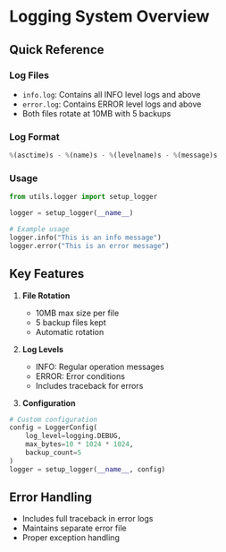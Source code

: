 # Logging System Overview

## Quick Reference

### Log Files

- `info.log`: Contains all INFO level logs and above
- `error.log`: Contains ERROR level logs and above
- Both files rotate at 10MB with 5 backups

### Log Format

```python
%(asctime)s - %(name)s - %(levelname)s - %(message)s
```

### Usage

```python
from utils.logger import setup_logger

logger = setup_logger(__name__)

# Example usage
logger.info("This is an info message")
logger.error("This is an error message")
```

## Key Features

1. **File Rotation**
   - 10MB max size per file
   - 5 backup files kept
   - Automatic rotation

2. **Log Levels**
   - INFO: Regular operation messages
   - ERROR: Error conditions
   - Includes traceback for errors

3. **Configuration**

```python
# Custom configuration
config = LoggerConfig(
    log_level=logging.DEBUG,
    max_bytes=10 * 1024 * 1024,
    backup_count=5
)
logger = setup_logger(__name__, config)
```

## Error Handling

- Includes full traceback in error logs
- Maintains separate error file
- Proper exception handling
